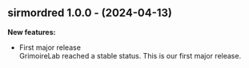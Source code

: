 ## sirmordred 1.0.0 - (2024-04-13)

**New features:**

 * First major release\
   GrimoireLab reached a stable status. This is our first major release.

